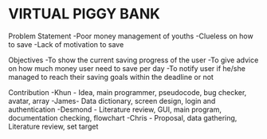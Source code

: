 # VIRTUAL PIGGY BANK

Problem Statement
-Poor money management of youths
-Clueless on how to save
-Lack of motivation to save

Objectives
-To show the current saving progress of the user
-To give advice on how much money user need to save per day
-To notify user if he/she managed to reach
  their saving goals within the deadline or not

Contribution
-Khun - Idea, main programmer, pseudocode, bug checker, avatar, array
-James- Data dictionary, screen design, login and authentication
-Desmond - Literature review, GUI, main program, documentation checking, flowchart
-Chris - Proposal, data gathering, Literature review, set target


